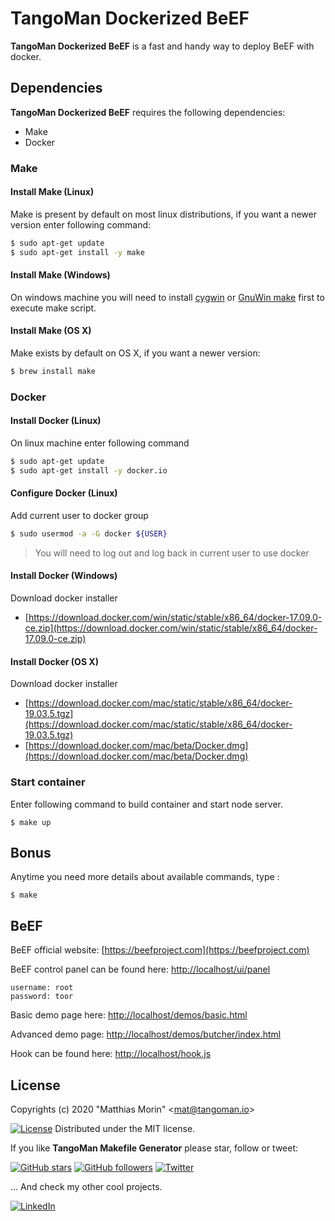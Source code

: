 TangoMan Dockerized BeEF
========================

**TangoMan Dockerized BeEF** is a fast and handy way to deploy BeEF with docker.

Dependencies
------------

**TangoMan Dockerized BeEF** requires the following dependencies:

- Make
- Docker

### Make

#### Install Make (Linux)

Make is present by default on most linux distributions, if you want a newer version enter following command:

```bash
$ sudo apt-get update
$ sudo apt-get install -y make
```

#### Install Make (Windows)

On windows machine you will need to install [cygwin](http://www.cygwin.com/) or [GnuWin make](http://gnuwin32.sourceforge.net/packages/make.htm) first to execute make script.

#### Install Make (OS X)

Make exists by default on OS X, if you want a newer version:

```bash
$ brew install make
```

### Docker

#### Install Docker (Linux)

On linux machine enter following command

```bash
$ sudo apt-get update
$ sudo apt-get install -y docker.io
```

#### Configure Docker (Linux)

Add current user to docker group

```bash
$ sudo usermod -a -G docker ${USER}
```
> You will need to log out and log back in current user to use docker

#### Install Docker (Windows)

Download docker installer

- [https://download.docker.com/win/static/stable/x86_64/docker-17.09.0-ce.zip](https://download.docker.com/win/static/stable/x86_64/docker-17.09.0-ce.zip)

#### Install Docker (OS X)

Download docker installer

- [https://download.docker.com/mac/static/stable/x86_64/docker-19.03.5.tgz](https://download.docker.com/mac/static/stable/x86_64/docker-19.03.5.tgz)
- [https://download.docker.com/mac/beta/Docker.dmg](https://download.docker.com/mac/beta/Docker.dmg)

### Start container

Enter following command to build container and start node server.

```shell
$ make up
```

Bonus
-----

Anytime you need more details about available commands, type :

```shell
$ make
```

BeEF
----

BeEF official website: [https://beefproject.com](https://beefproject.com)

BeEF control panel can be found here: [http://localhost/ui/panel](http://localhost/ui/panel)

```
username: root
password: toor
```

Basic demo page here: [http://localhost/demos/basic.html](http://localhost/demos/basic.html)

Advanced demo page: [http://localhost/demos/butcher/index.html](http://localhost/demos/butcher/index.html)

Hook can be found here: [http://localhost/hook.js](http://localhost/hook.js)

License
-------

Copyrights (c) 2020 &quot;Matthias Morin&quot; &lt;mat@tangoman.io&gt;

[![License](https://img.shields.io/badge/Licence-MIT-green.svg)](LICENCE)
Distributed under the MIT license.

If you like **TangoMan Makefile Generator** please star, follow or tweet:

[![GitHub stars](https://img.shields.io/github/stars/TangoMan75/dockerized-beef?style=social)](https://github.com/TangoMan75/dockerized-beef/stargazers)
[![GitHub followers](https://img.shields.io/github/followers/TangoMan75?style=social)](https://github.com/TangoMan75)
[![Twitter](https://img.shields.io/twitter/url?style=social&url=https%3A%2F%2Fgithub.com%2FTangoMan75%2Fdockerized-beef)](https://twitter.com/intent/tweet?text=Wow:&url=https%3A%2F%2Fgithub.com%2FTangoMan75%2Fdockerized-beef)

... And check my other cool projects.

[![LinkedIn](https://img.shields.io/static/v1?style=social&logo=linkedin&label=LinkedIn&message=morinmatthias)](https://www.linkedin.com/in/morinmatthias)
